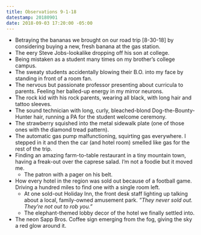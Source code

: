 ```yaml
---
title: Observations 9-1-18
datestamp: 20180901
date: 2018-09-03 17:20:00 -05:00
---
```


- Betraying the bananas we brought on our road trip [8-30-18] by considering buying a new, fresh banana at the gas station.
- The eery Steve Jobs-lookalike dropping off his son at college.
- Being mistaken as a student many times on my brother’s college campus.
- The sweaty students accidentally blowing their B.O. into my face by standing in front of a room fan.
- The nervous but passionate professor presenting about curricula to parents. Feeling her balled-up energy in my mirror neurons.
- The rock kid with his rock parents, wearing all black, with long hair and tattoo sleeves.
- The sound technician with long, curly, bleached-blond Dog-the-Bounty-Hunter hair, running a PA for the student welcome ceremony.
- The strawberry squished into the metal sidewalk plate (one of those ones with the diamond tread pattern).
- The automatic gas pump malfunctioning, squirting gas everywhere. I stepped in it and then the car (and hotel room) smelled like gas for the rest of the trip.
- Finding an amazing farm-to-table restaurant in a tiny mountain town, having a freak-out over the caprese salad. I’m not a foodie but it moved me.
	- The patron with a pager on his belt.
- How every hotel in the region was sold out because of a football game. Driving a hundred miles to find one with a single room left.
	- At one sold-out Holiday Inn, the front desk staff lighting up talking about a local, family-owned amusement park. *”They never sold out. They’re not out to rob you.”*
	- The elephant-themed lobby decor of the hotel we finally settled into.
- The neon Sapp Bros. Coffee sign emerging from the fog, giving the sky a red glow around it.
